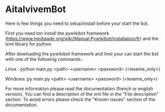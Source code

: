 # AitalvivemBot
Here is few things you need to setup/install before your start the bot.

First you need ton install the pywikibot framework (https://www.mediawiki.org/wiki/Manual:Pywikibot/Installation/fr) and the lxml library for python.

After dowloading the pywikibot framework and lmxl your can start the bot with one of the following commands :

Linux : python main.py \<path\> \<username\> \<password\> (<lexeme_only>)

Windows: py main.py \<path\> \<username\> \<password\> (<lexeme_only>)

For more information please read the documentation (french or english version). You can find a description of the xml file in the "File description" section.
To avoid errors please check the "Known issues" section of the documentation.
